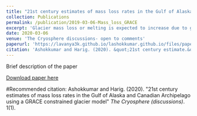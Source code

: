 ```yaml
---
title: "21st century estimates of mass loss rates in the Gulf of Alaska and Canadian Archipelago using a GRACE constrained glacier model"
collection: Publications
permalink: /publication/2019-03-06-Mass_loss_GRACE
excerpt: 'Glacier mass loss or melting is expected to increase due to global temperature, and the rates of loss are rapidly increasing in the recent decades.  In order to estimate the future sea-level rates more accurately, we need to determine the current rates of glacier loss. From our combined approach in glacier modelling and remote sensing, we are able to understand the sensitivity of glaciers in different regions to the climate change. We have identified the glacier loss is not dependent on the size of glacier. '
date: 2020-03-06
venue: 'The Cryosphere discussions- open to comments'
paperurl: 'https://lavanya3k.github.io/lashokkumar.github.io/files/paper1.pdf'
citation: 'Ashokkumar and Harig. (2020). &quot;21st century estimate.&quot; <i>The Cryosphere</i>. 1(1).'
---
```

Brief description of the paper

[Download paper here](https://lavanya3k.github.io/lashokkumar.github.io/files/paper1.pdf)

#Recommended citation: Ashokkumar and Harig. (2020). "21st century estimates of mass loss rates in the Gulf of Alaska and Canadian Archipelago using a GRACE constrained glacier model" <i>The Cryosphere (discussions)</i>. 1(1).